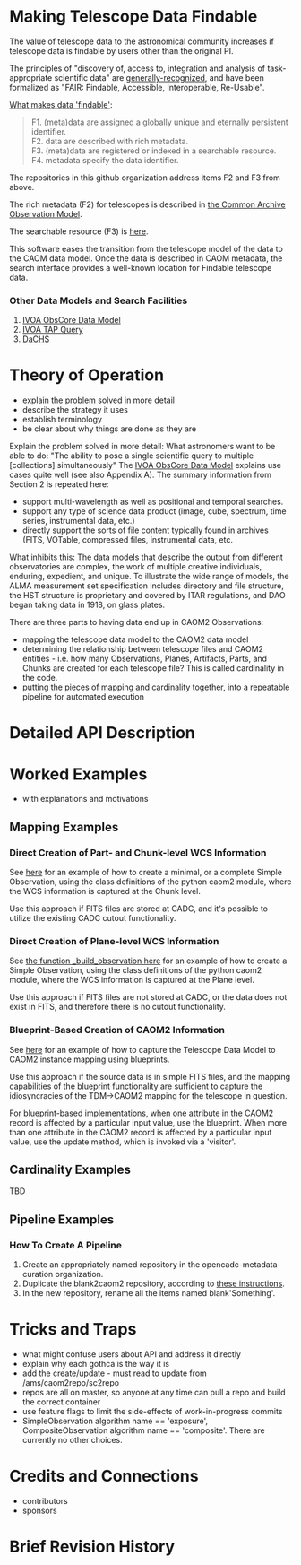 # Making Telescope Data Findable

The value of telescope data to the astronomical community increases if telescope data is findable by users other than the original PI. 

The principles of "discovery of, access to, integration and analysis of task-appropriate scientific data" are [generally-recognized](https://www.nature.com/articles/sdata201618), and have been formalized as "FAIR: Findable, Accessible, Interoperable, Re-Usable".

[What makes data 'findable'](https://www.force11.org/group/fairgroup/fairprinciples):

>  F1. (meta)data are assigned a globally unique and eternally persistent identifier.<br>
>  F2. data are described with rich metadata.<br>
>  F3. (meta)data are registered or indexed in a searchable resource.<br>
>  F4. metadata specify the data identifier.<br>

The repositories in this github organization address items F2 and F3 from above. 

The rich metadata (F2) for telescopes is described in [the Common Archive Observation Model](http://www.opencadc.org/caom2/).

The searchable resource (F3) is [here](http://www.cadc-ccda.hia-iha.nrc-cnrc.gc.ca/AdvancedSearch/).

This software eases the transition from the telescope model of the data to the CAOM data model. Once the data is described in CAOM metadata, the search interface provides a well-known location for Findable telescope data.

### Other Data Models and Search Facilities

1. [IVOA ObsCore Data Model](http://wiki.ivoa.net/internal/IVOA/ObsCoreDMvOnedotOne/WD-ObsCore-v1.1-20150605.pdf)
1. [IVOA TAP Query](http://www.ivoa.net/documents/TAP/)
1. [DaCHS](http://dc.g-vo.org/)

# Theory of Operation
- explain the problem solved in more detail
- describe the strategy it uses
- establish terminology
- be clear about why things are done as they are

Explain the problem solved in more detail:
What astronomers want to be able to do:
"The  ability to pose a single scientific query to multiple [collections] simultaneously" 
The [IVOA ObsCore Data Model](http://wiki.ivoa.net/internal/IVOA/ObsCoreDMvOnedotOne/WD-ObsCore-v1.1-20150605.pdf) explains use cases quite well (see also Appendix A). The summary information from Section 2 is repeated here:
- support multi-wavelength as well as positional and temporal searches.
- support any type of science data product (image, cube, spectrum, time series, instrumental data, etc.)
- directly  support  the  sorts  of  file  content  typically  found  in  archives  (FITS,  VOTable, compressed files, instrumental data, etc.

What inhibits this:
The data models that describe the output from different observatories are complex, the work of multiple creative individuals, enduring, expedient, and unique. To illustrate the wide range of models, the ALMA measurement set specification includes directory and file structure, the HST structure is proprietary and covered by ITAR regulations, and DAO began taking data in 1918, on glass plates.

There are three parts to having data end up in CAOM2 Observations:
- mapping the telescope data model to the CAOM2 data model
- determining the relationship between telescope files and CAOM2 entities - i.e. how many Observations, Planes, Artifacts, Parts, and Chunks are created for each telescope file? This is called cardinality in the code.
- putting the pieces of mapping and cardinality together, into a repeatable pipeline for automated execution

# Detailed API Description

# Worked Examples
- with explanations and motivations


## Mapping Examples

### Direct Creation of Part- and Chunk-level WCS Information

See [here](https://github.com/opencadc/caom2tools/tree/master/caom2) for an example of how to create a minimal, or a complete Simple Observation, using the class definitions of the python caom2 module, where the WCS information is captured at the Chunk level.

Use this approach if FITS files are stored at CADC, and it's possible to utilize the existing CADC cutout functionality.

### Direct Creation of Plane-level WCS Information

See [the function _build_observation here](https://github.com/opencadc-metadata-curation/draost2caom2/blob/master/draost2caom2/main_app.py) for an example of how to create a Simple Observation, using the class definitions of the python caom2 module, where the WCS information is captured at the Plane level.

Use this approach if FITS files are not stored at CADC, or the data does not exist in FITS, and therefore there is no cutout functionality.

### Blueprint-Based Creation of CAOM2 Information

See [here](https://github.com/opencadc-metadata-curation/vlass2caom2/blob/master/vlass2caom2/vlass2caom2.py) for an example of how to capture the Telescope Data Model to CAOM2 instance mapping using blueprints.

Use this approach if the source data is in simple FITS files, and the mapping capabilities of the blueprint functionality are sufficient to capture the idiosyncracies of the TDM->CAOM2 mapping for the telescope in question.

For blueprint-based implementations, when one attribute in the CAOM2 record is affected by a particular input
value, use the blueprint. When more than one attribute in the CAOM2 record is affected by a particular
input value, use the update method, which is invoked via a 'visitor'.

## Cardinality Examples 

TBD

## Pipeline Examples

### How To Create A Pipeline
1. Create an appropriately named repository in the opencadc-metadata-curation organization.
1. Duplicate the blank2caom2 repository, according to [these instructions](https://help.github.com/articles/duplicating-a-repository/).
1. In the new repository, rename all the items named blank'Something'.

# Tricks and Traps
- what might confuse users about API and address it directly
- explain why each gothca is the way it is
- add the create/update - must read to update from /ams/caom2repo/sc2repo
- repos are all on master, so anyone at any time can pull a repo and build the correct container
- use feature flags to limit the side-effects of work-in-progress commits
- SimpleObservation algorithm name == 'exposure', CompositeObservation algorithm name == 'composite'. There are currently no other choices.

# Credits and Connections
- contributors
- sponsors

# Brief Revision History
